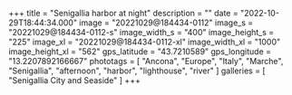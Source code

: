+++
title = "Senigallia harbor at night"
description = ""
date = "2022-10-29T18:44:34.000"
image = "20221029@184434-0112"
image_s = "20221029@184434-0112-s"
image_width_s = "400"
image_height_s = "225"
image_xl = "20221029@184434-0112-xl"
image_width_xl = "1000"
image_height_xl = "562"
gps_latitude = "43.7210589"
gps_longitude = "13.2207892166667"
phototags = [ "Ancona", "Europe", "Italy", "Marche", "Senigallia", "afternoon", "harbor", "lighthouse", "river" ]
galleries = [ "Senigallia City and Seaside" ]
+++
